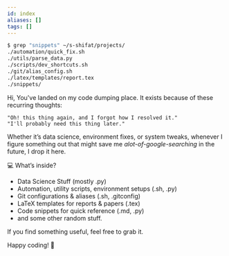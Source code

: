 ```yaml
---
id: index
aliases: []
tags: []
---
```




```bash
$ grep "snippets" ~/s-shifat/projects/
./automation/quick_fix.sh
./utils/parse_data.py
./scripts/dev_shortcuts.sh
./git/alias_config.sh
./latex/templates/report.tex
./snippets/
```
Hi, You've landed on my code dumping place.
It exists because of these recurring thoughts:

    "Oh! this thing again, and I forgot how I resolved it."
    "I'll probably need this thing later."

Whether it’s data science, environment fixes, or system tweaks, whenever I figure something out that might save me *alot-of-google-searching* in the future, I drop it here. 

💻 What’s inside?

* Data Science Stuff (mostly .py)
* Automation, utility scripts, environment setups (.sh, .py)
* Git configurations & aliases (.sh, .gitconfig)
* LaTeX templates for reports & papers (.tex)
* Code snippets for quick reference (.md, .py)
* and some other random stuff.

If you find something useful, feel free to grab it.

Happy coding! 🚀
